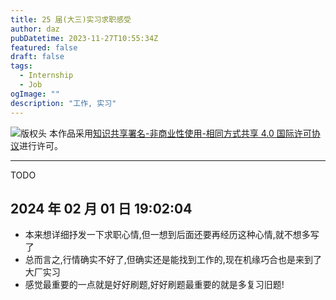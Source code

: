 ```yaml
---
title: 25 届(大三)实习求职感受
author: daz
pubDatetime: 2023-11-27T10:55:34Z
featured: false
draft: false
tags:
  - Internship
  - Job
ogImage: ""
description: "工作, 实习"
---
```


![版权头](https://img-blog.csdnimg.cn/img_convert/54e60afdf2764a07539da3136f3ce3e4.png)
本作品采用[知识共享署名-非商业性使用-相同方式共享 4.0 国际许可协议](https://creativecommons.org/licenses/by-nc-sa/4.0/)进行许可。

---

TODO

## 2024 年 02 月 01 日 19:02:04

- 本来想详细抒发一下求职心情,但一想到后面还要再经历这种心情,就不想多写了
- 总而言之,行情确实不好了,但确实还是能找到工作的,现在机缘巧合也是来到了大厂实习
- 感觉最重要的一点就是好好刷题,好好刷题最重要的就是多复习旧题!
